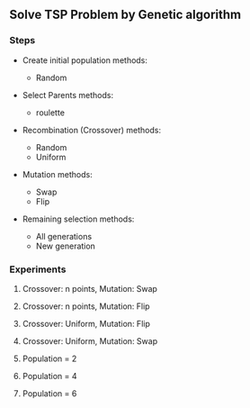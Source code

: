## Solve TSP Problem by Genetic algorithm

### Steps

- Create initial population
  methods:
  - Random
  
- Select Parents 
  methods:
  - roulette
  
- Recombination (Crossover)
  methods:
  - Random
  - Uniform
  
- Mutation
  methods:
    - Swap
    - Flip

- Remaining selection
 methods:
    - All generations
    - New generation
    
### Experiments

1. Crossover: n points, Mutation: Swap

2. Crossover: n points, Mutation: Flip

3. Crossover: Uniform, Mutation: Flip

4. Crossover: Uniform, Mutation: Swap
5. Population = 2
6. Population = 4
7. Population = 6

